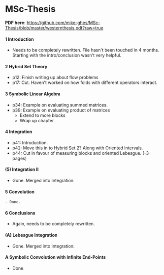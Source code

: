 MSc-Thesis
==========


**PDF here:**
https://github.com/mike-ghes/MSc-Thesis/blob/master/westernthesis.pdf?raw=true


#### 1 Introduction
  - Needs to be completely rewritten. File hasn't been touched in 4 months. Starting with the intro/conclusion wasn't very helpful.
  
#### 2 Hybrid Set Theory
  - p12: Finish writing up about flow problems
  - p17: Cut. Haven't worked on how folds with different operators interact.

#### 3 Symbolic Linear Algebra
  - p34: Example on evaluating summed matrices.
  - p39: Example on evaluating product of matrices
    - Extend to more blocks
	- Wrap up chapter

#### 4 Integration
  - p41: Introduction.
  - p42: Move this in to Hybrid Set 2? Along with Oriented Intervals.
  - p44: Cut in favour of measuring blocks and oriented Lebesgue. (-3 pages)
  
  
#### (5) Integration II
  - Gone. Merged into Integration

#### 5 Convolution
	- Done.
  
#### 6 Conclusions
  - Again, needs to be completely rewritten.
	
#### (A) Lebesgue Integration
  - Gone. Merged into Integration.
	
#### A Symbolic Convolution with Infinite End-Points
  - Done.
		
	
		
	
	